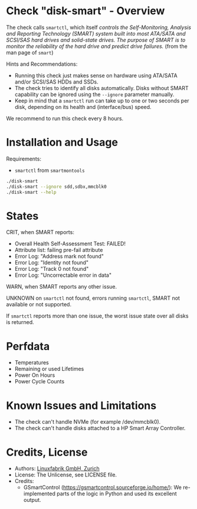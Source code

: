 # Check "disk-smart" - Overview

The check calls `smartctl`, which itself _controls the Self-Monitoring, Analysis 
and Reporting Technology (SMART) system built into most ATA/SATA and SCSI/SAS 
hard drives and solid-state drives. The purpose of SMART is to monitor the 
reliability of the hard drive and predict drive failures._ 
(from the man page of `smart`)

Hints and Recommendations:
* Running this check just makes sense on hardware using ATA/SATA and/or SCSI/SAS
  HDDs and SSDs.
* The check tries to identify all disks automatically. Disks without SMART
  capability can be ignored using the `--ignore` parameter manually.
* Keep in mind that a `smartctl` run can take up to one or two seconds per disk,
  depending on its health and (interface/bus) speed.

We recommend to run this check every 8 hours.


# Installation and Usage

Requirements:
* `smartctl` from `smartmontools`

```bash
./disk-smart
./disk-smart --ignore sdd,sdbx,mmcblk0
./disk-smart --help
```


# States

CRIT, when SMART reports:
* Overall Health Self-Assessment Test: FAILED!
* Attribute list: failing pre-fail attribute
* Error Log: "Address mark not found"
* Error Log: "Identity not found"
* Error Log: "Track 0 not found"
* Error Log: "Uncorrectable error in data"

WARN, when SMART reports any other issue.

UNKNOWN on `smartctl` not found, errors running `smartctl`, SMART not
available or not supported.

If `smartctl` reports more than one issue, the worst issue state over all disks
is returned.


# Perfdata

* Temperatures
* Remaining or used Lifetimes
* Power On Hours
* Power Cycle Counts


# Known Issues and Limitations

* The check can't handle NVMe (for example /dev/mmcblk0).
* The check can't handle disks attached to a HP Smart Array Controller.


# Credits, License

* Authors: [Linuxfabrik GmbH, Zurich](https://www.linuxfabrik.ch)
* License: The Unlicense, see LICENSE file.
* Credits:
  * GSmartControl (https://gsmartcontrol.sourceforge.io/home/): We re-implemented parts of the logic in Python and used its excellent output.
